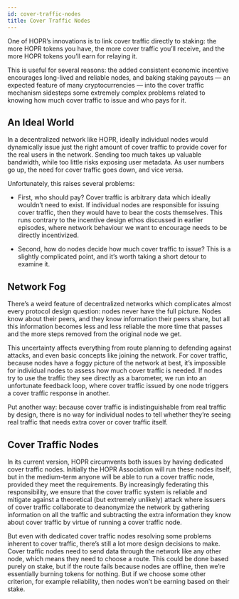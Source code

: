 ```yaml
---
id: cover-traffic-nodes
title: Cover Traffic Nodes
---
```


One of HOPR’s innovations is to link cover traffic directly to staking: the more HOPR tokens you have, the more cover traffic you’ll receive, and the more HOPR tokens you’ll earn for relaying it.

This is useful for several reasons: the added consistent economic incentive encourages long-lived and reliable nodes, and baking staking payouts — an expected feature of many cryptocurrencies — into the cover traffic mechanism sidesteps some extremely complex problems related to knowing how much cover traffic to issue and who pays for it.

## An Ideal World

In a decentralized network like HOPR, ideally individual nodes would dynamically issue just the right amount of cover traffic to provide cover for the real users in the network. Sending too much takes up valuable bandwidth, while too little risks exposing user metadata. As user numbers go up, the need for cover traffic goes down, and vice versa.

Unfortunately, this raises several problems:

- First, who should pay? Cover traffic is arbitrary data which ideally wouldn’t need to exist. If individual nodes are responsible for issuing cover traffic, then they would have to bear the costs themselves. This runs contrary to the incentive design ethos discussed in earlier episodes, where network behaviour we want to encourage needs to be directly incentivized.

- Second, how do nodes decide how much cover traffic to issue? This is a slightly complicated point, and it’s worth taking a short detour to examine it.

## Network Fog

There’s a weird feature of decentralized networks which complicates almost every protocol design question: nodes never have the full picture. Nodes know about their peers, and they know information their peers share, but all this information becomes less and less reliable the more time that passes and the more steps removed from the original node we get.

This uncertainty affects everything from route planning to defending against attacks, and even basic concepts like joining the network. For cover traffic, because nodes have a foggy picture of the network at best, it’s impossible for individual nodes to assess how much cover traffic is needed. If nodes try to use the traffic they see directly as a barometer, we run into an unfortunate feedback loop, where cover traffic issued by one node triggers a cover traffic response in another.

Put another way: because cover traffic is indistinguishable from real traffic by design, there is no way for individual nodes to tell whether they’re seeing real traffic that needs extra cover or cover traffic itself.

## Cover Traffic Nodes

In its current version, HOPR circumvents both issues by having dedicated cover traffic nodes. Initially the HOPR Association will run these nodes itself, but in the medium-term anyone will be able to run a cover traffic node, provided they meet the requirements. By increasingly federating this responsibility, we ensure that the cover traffic system is reliable and mitigate against a theoretical (but extremely unlikely) attack where issuers of cover traffic collaborate to deanonymize the network by gathering information on all the traffic and subtracting the extra information they know about cover traffic by virtue of running a cover traffic node.

But even with dedicated cover traffic nodes resolving some problems inherent to cover traffic, there’s still a lot more design decisions to make. Cover traffic nodes need to send data through the network like any other node, which means they need to choose a route. This could be done based purely on stake, but if the route fails because nodes are offline, then we’re essentially burning tokens for nothing. But if we choose some other criterion, for example reliability, then nodes won’t be earning based on their stake. 
